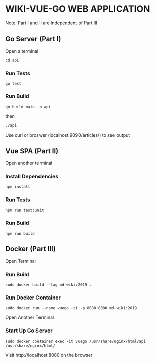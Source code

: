 # WIKI-VUE-GO WEB APPLICATION

Note: Part I and II are Independent of Part III

## Go Server (Part I)

Open a terminal

```
cd api
```

### Run Tests
```
go test
```

### Run Build
```
go build main -o api 
```
then
```
./api
```

Use curl or broswer (localhost:9090/articles/) to see output

## Vue SPA (Part II)

Open another terminal

### Install Dependencies
```
npm install
```

### Run Tests
```
npm run test:unit
```

### Run Build
```
npm run build
```

## Docker (Part III)

Open Terminal

### Run Build
```
sudo docker build --tag md-wiki:2019 .
```

### Run Docker Container 
```
sudo docker run --name vuego -ti -p 8080:8080 md-wiki:2019
```

Open Another Terminal

### Start Up Go Server
```
sudo docker container exec -it vuego /usr/share/nginx/html/api /usr/share/nginx/html/
```

Visit http://localhost:8080 on the browser
